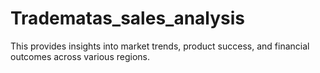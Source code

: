 # Tradematas_sales_analysis
This provides insights into market trends, product success, and financial outcomes across various regions.
